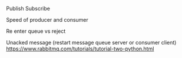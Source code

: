 Publish 
Subscribe

Speed of producer and consumer

Re enter queue vs reject

Unacked message (restart message queue server or consumer client)
https://www.rabbitmq.com/tutorials/tutorial-two-python.html
